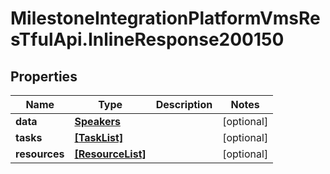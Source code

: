# MilestoneIntegrationPlatformVmsResTfulApi.InlineResponse200150

## Properties
Name | Type | Description | Notes
------------ | ------------- | ------------- | -------------
**data** | [**Speakers**](Speakers.md) |  | [optional] 
**tasks** | [**[TaskList]**](TaskList.md) |  | [optional] 
**resources** | [**[ResourceList]**](ResourceList.md) |  | [optional] 
